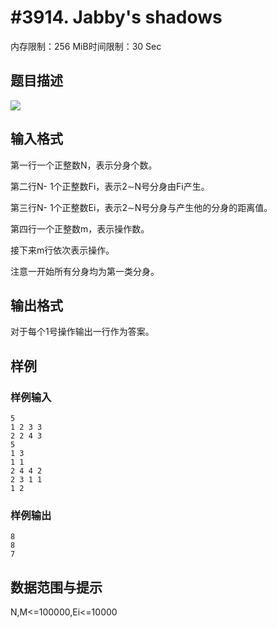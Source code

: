 # #3914. Jabby's shadows

内存限制：256 MiB时间限制：30 Sec

## 题目描述

![](https://www.lydsy.com/JudgeOnline/upload/201503/a1.PNG) 

## 输入格式

第一行一个正整数N，表示分身个数。

第二行N- 1个正整数Fi，表示2&sim;N号分身由Fi产生。

第三行N- 1个正整数Ei，表示2&sim;N号分身与产生他的分身的距离值。

第四行一个正整数m，表示操作数。

接下来m行依次表示操作。

注意一开始所有分身均为第一类分身。

## 输出格式

 对于每个1号操作输出一行作为答案。

## 样例

### 样例输入

    
    5
    1 2 3 3
    2 2 4 3
    5
    1 3
    1 1
    2 4 4 2
    2 3 1 1
    1 2
    

### 样例输出

    
    8
    8
    7
    

## 数据范围与提示

N,M<=100000,Ei<=10000
